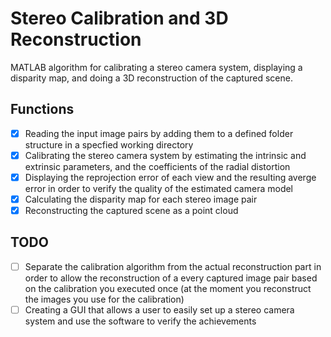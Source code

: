 # Stereo Calibration and  3D Reconstruction
MATLAB algorithm for calibrating a stereo camera system, displaying a disparity map, and doing a 3D reconstruction of the captured scene.

## Functions
- [x] Reading the input image pairs by adding them to a defined folder structure in a specfied working directory
- [x] Calibrating the stereo camera system by estimating the intrinsic and extrinsic parameters, and the coefficients of the radial distortion
- [x] Displaying the reprojection error of each view and the resulting averge error in order to verify the quality of the estimated camera model
- [x] Calculating the disparity map for each stereo image pair
- [x] Reconstructing the captured scene as a point cloud

## TODO
- [ ] Separate the calibration algorithm from the actual reconstruction part in order to allow the reconstruction of a every captured image pair based on the calibration you executed once (at the moment you reconstruct the images you use for the calibration)
- [ ] Creating a GUI that allows a user to easily set up a stereo camera system and use the software to verify the achievements
